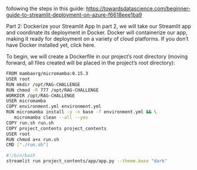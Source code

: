 

following the steps in this guide: https://towardsdatascience.com/beginner-guide-to-streamlit-deployment-on-azure-f6618eee1ba9

Part 2: Dockerize your Streamlit App
In part 2, we will take our Streamlit app and coordinate its deployment in Docker. Docker will containerize our app, making it ready for deployment on a variety of cloud platforms. If you don’t have Docker installed yet, click here.

To begin, we will create a Dockerfile in our project’s root directory (moving forward, all files created will be placed in the project’s root directory):

```bash
FROM mambaorg/micromamba:0.15.3
USER root
RUN mkdir /opt/RAG-CHALLENGE
RUN chmod -R 777 /opt/RAG-CHALLENGE
WORKDIR /opt/RAG-CHALLENGE
USER micromamba
COPY environment.yml environment.yml
RUN micromamba install -y -n base -f environment.yml && \
   micromamba clean --all --yes
COPY run.sh run.sh
COPY project_contents project_contents
USER root
RUN chmod a+x run.sh
CMD ["./run.sh"]
```

```bash
#!/bin/bash
streamlit run project_contents/app/app.py --theme.base "dark"
```

